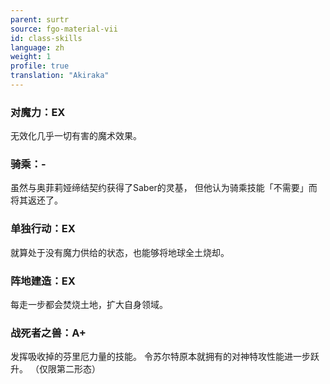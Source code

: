 ```yaml
---
parent: surtr
source: fgo-material-vii
id: class-skills
language: zh
weight: 1
profile: true
translation: "Akiraka"
---
```


### 对魔力：EX

无效化几乎一切有害的魔术效果。

### 骑乘：-

虽然与奥菲莉娅缔结契约获得了Saber的灵基，
但他认为骑乘技能「不需要」而将其返还了。

### 单独行动：EX

就算处于没有魔力供给的状态，也能够将地球全土烧却。

### 阵地建造：EX

每走一步都会焚烧土地，扩大自身领域。

### 战死者之兽：A+

发挥吸收掉的芬里厄力量的技能。
令苏尔特原本就拥有的对神特攻性能进一步跃升。
（仅限第二形态）
